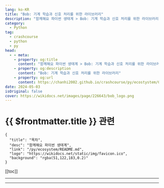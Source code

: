 ```yaml
---
lang: ko-KR
title: "Bob: 기계 학습과 신호 처리를 위한 라이브러리"
description: "함께해요 파이썬 생태계 > Bob: 기계 학습과 신호 처리를 위한 라이브러리"
category:
  - Python
tag: 
  - crashcourse
  - python
  - py
head:
  - - meta:
    - property: og:title
      content: "함께해요 파이썬 생태계 > Bob: 기계 학습과 신호 처리를 위한 라이브러리"
    - property: og:description
      content: "Bob: 기계 학습과 신호 처리를 위한 라이브러리"
    - property: og:url
      content: https://chanhi2002.github.io/crashcourse/py/ecostystem/05/bob.html
date: 2024-05-03
isOriginal: false
cover: https://wikidocs.net/images/page/226643/bob_logo.png
---
```


# {{ $frontmatter.title }} 관련

```component VPCard
{
  "title": "목차",
  "desc": "함께해요 파이썬 생태계",
  "link": "/py/ecosystem/README.md",
  "logo": "https://wikidocs.net/static/img/favicon.ico",
  "background": "rgba(51,122,183,0.2)"
}
```

[[toc]]

---

<SiteInfo
  name="Bob: 기계 학습과 신호 처리를 위한 라이브러리 | WikiDocs"
  desc="함께해요 파이썬 생태계"
  url="https://wikidocs.net/226643"
  logo="https://wikidocs.net/static/img/favicon.ico"
  preview="https://wikidocs.net/images/page/226643/bob_logo.png"/>

<!-- TODO: 작성 -->

---

<TagLinks />